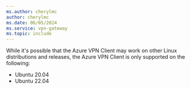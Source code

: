 ```yaml
---
ms.author: cherylmc
author: cherylmc
ms.date: 06/05/2024
ms.service: vpn-gateway
ms.topic: include
---
```


While it's possible that the Azure VPN Client may work on other Linux distributions and releases, the Azure VPN Client is only supported on the following:

* Ubuntu 20.04
* Ubuntu 22.04

